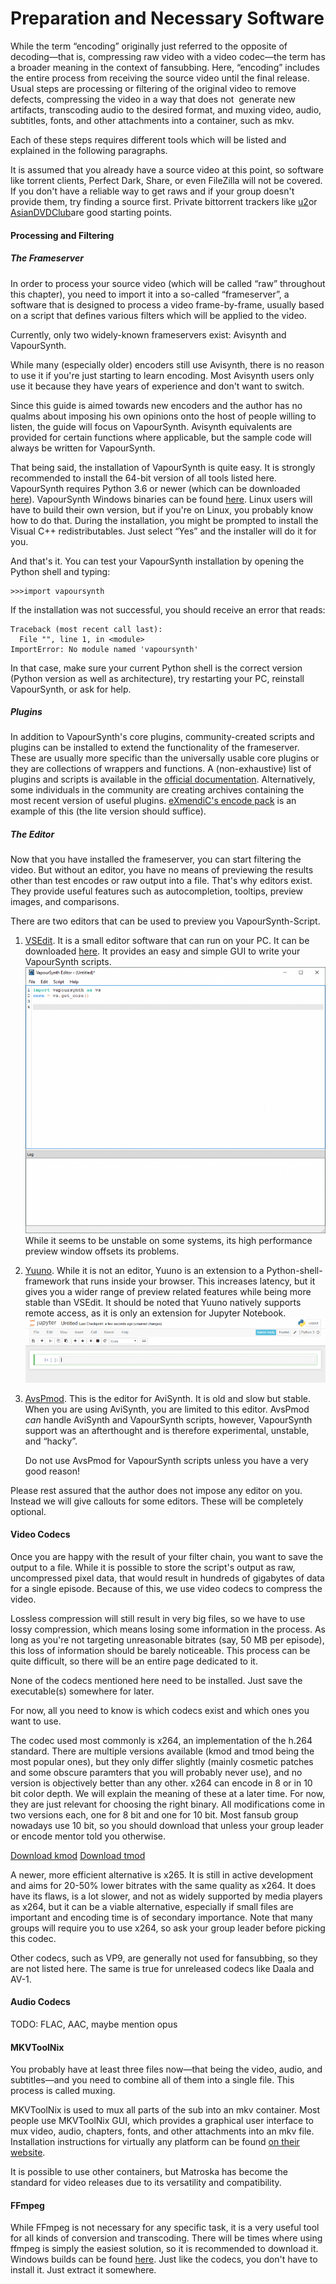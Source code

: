 # Preparation and Necessary Software

While the term “encoding” originally just referred to the opposite of
decoding—that is, compressing raw video with a video codec—the term has
a broader meaning in the context of fansubbing. Here, “encoding”
includes the entire process from receiving the source video until the
final release. Usual steps are processing or filtering of the original
video to remove defects, compressing the video in a way that does not
 generate new artifacts, transcoding audio to the desired format, and
muxing video, audio, subtitles, fonts, and other attachments into a
container, such as mkv.

Each of these steps requires different tools which will be listed and
explained in the following paragraphs.

It is assumed that you already have a source video at this point, so
software like torrent clients, Perfect Dark, Share, or even FileZilla
will not be covered. If you don't have a reliable way to get raws and if
your group doesn't provide them, try finding a source first. Private
bittorrent trackers like [u2](https://u2.dmhy.org "u2")or
[AsianDVDClub](https://asiandvdclub.org "ADC")are good starting points.

#### Processing and Filtering

##### The Frameserver

In order to process your source video (which will be called “raw”
throughout this chapter), you need to import it into a so-called
“frameserver”, a software that is designed to process a video
frame-by-frame, usually based on a script that defines various filters
which will be applied to the video.

Currently, only two widely-known frameservers exist: Avisynth and
VapourSynth.

While many (especially older) encoders still use Avisynth, there is no
reason to use it if you're just starting to learn encoding.
<span title="It should be noted that the author strongly disagrees with this sentiment. The two have a lot in common, and any capable Avisynth encoder could reach a similar leven in Vapoursynth within a few months, maybe even weeks.">Most
Avisynth users only use it because they have years of experience and
don't want to switch.</span>

<span title="At least I&#39;m honest, okay?">Since this guide is aimed
towards new encoders and the author has no qualms about imposing his own
opinions onto the host of people willing to listen, the guide will focus
on VapourSynth.</span> Avisynth equivalents are provided for certain
functions where applicable, but the sample code will always be written
for VapourSynth.

That being said, the installation of VapourSynth is quite easy. It is
strongly recommended to install the 64-bit version of all tools listed
here. VapourSynth requires Python 3.6 or newer (which can be downloaded
[here](https://www.python.org/downloads/)). VapourSynth Windows binaries
can be found
[here](https://github.com/vapoursynth/vapoursynth/releases). Linux users
will have to build their own version, but if you're on Linux, you
probably know how to do that. During the installation, you might be
prompted to install the Visual C++ redistributables. Just select “Yes”
and the installer will do it for you.

And that's it. You can test your VapourSynth installation by opening the
Python shell and typing:

    >>>import vapoursynth

If the installation was not successful, you should receive an error that
reads:

    Traceback (most recent call last):
      File "", line 1, in <module>
    ImportError: No module named 'vapoursynth'

In that case, make sure your current Python shell is the correct version
(Python version as well as architecture), try restarting your PC,
reinstall VapourSynth, or ask for help.

##### Plugins

In addition to VapourSynth's core plugins, community-created scripts and
plugins can be installed to extend the functionality of the frameserver.
These are usually more specific than the universally usable core plugins
or they are collections of wrappers and functions. A (non-exhaustive)
list of plugins and scripts is available in the [official
documentation](http://www.vapoursynth.com/doc/pluginlist.html "Plugins & Scripts").
Alternatively, some individuals in the community are creating archives
containing the most recent version of useful plugins. [eXmendiC's encode
pack](https://iamscum.wordpress.com/encoding-stuff/encode-pack/) is an
example of this (the lite version should suffice).

##### The Editor

Now that you have installed the frameserver, you can start filtering the
video. But without an editor, you have no means of previewing the
results other than test encodes or raw output into a file. That's why
editors exist. They provide useful features such as autocompletion,
tooltips, preview images, and comparisons.

There are two editors that can be used to preview you
VapourSynth-Script.

1.  [VSEdit](https://bitbucket.org/mystery_keeper/vapoursynth-editor).
    It is a small editor software that can run on your PC. It can be
    downloaded
    [here](https://bitbucket.org/mystery_keeper/vapoursynth-editor/downloads/).
    It provides an easy and simple GUI to write your VapourSynth
    scripts.![The main window of VSEdit.](images/cnvimage100.png)
    While it seems to be unstable on some systems, its high performance
    preview window offsets its problems.

2.  [Yuuno](https://yuuno.encode.moe/). While it is not an editor, Yuuno
    is an extension to a Python-shell-framework that runs inside your
    browser.
    This increases latency, but it gives you a wider range of preview
    related features while being more stable than VSEdit. It should be
    noted that Yuuno natively supports remote access, as it is only an
    extension for Jupyter Notebook.
    ![](images/cnvimage101.png)


3.  [AvsPmod](https://github.com/AvsPmod/AvsPmod/releases). This is the
    editor for AviSynth. It is old and slow but stable. When you are
    using AviSynth, you are limited to this editor. AvsPmod *can* handle
    AviSynth and VapourSynth scripts, however, VapourSynth support was
    an afterthought and is therefore experimental, unstable, and
    “hacky”.

    Do not use AvsPmod for VapourSynth scripts unless you have a very
    good reason\!

Please rest assured that the author does not impose any editor on you.
Instead we will give callouts for some editors. These will be completely
optional.

#### Video Codecs

Once you are happy with the result of your filter chain, you want to
save the output to a file. While it is possible to store the script's
output as raw, uncompressed pixel data, that would result in hundreds of
gigabytes of data for a single episode. Because of this, we use video
codecs to compress the video.

Lossless compression will still result in very big files, so we have to
use lossy compression, which means losing some information in the
process. As long as you're not targeting unreasonable bitrates (say, 50
MB per episode), this loss of information should be barely noticeable.
This process can be quite difficult, so there will be an entire page
dedicated to it.

None of the codecs mentioned here need to be installed. Just save the
executable(s) somewhere for later.

For now, all you need to know is which codecs exist and which ones you
want to use.

The codec used most commonly is x264, an implementation of the h.264
standard. There are multiple versions available (kmod and tmod being the
most popular ones), but they only differ slightly (mainly cosmetic
patches and some obscure paramters that you will probably never use),
and no version is objectively better than any other. x264 can encode in
8 or in 10 bit color depth. We will explain the meaning of these at a
later time. For now, they are just relevant for choosing the right
binary. All modifications come in two versions each, one for 8 bit and
one for 10 bit. Most fansub group nowadays use 10 bit, so you should
download that unless your group leader or encode mentor told you
otherwise.

[Download kmod](http://komisar.gin.by/ "kmod")
[Download tmod](https://github.com/jpsdr/x264/releases "tmod")

A newer, more efficient alternative is x265. It is still in active
development and aims for 20-50% lower bitrates with the same quality as
x264. It does have its flaws, is a lot slower, and not as widely
supported by media players as x264, but it can be a viable alternative,
especially if small files are important and encoding time is of
secondary importance. Note that many groups will require you to use
x264, so ask your group leader before picking this codec.

Other codecs, such as VP9, are generally not used for fansubbing, so
they are not listed here. The same is true for unreleased codecs like
Daala and AV-1.

#### Audio Codecs

TODO: FLAC, AAC, maybe mention opus

#### MKVToolNix

You probably have at least three files now—that being the video, audio,
and subtitles—and you need to combine all of them into a single file.
This process is called muxing.

MKVToolNix is used to mux all parts of the sub into an mkv container.
Most people use MKVToolNix GUI, which provides a graphical user
interface to mux video, audio, chapters, fonts, and other attachments
into an mkv file. Installation instructions for virtually any platform
can be found [on their
website](https://mkvtoolnix.download/downloads.html "MKVToolNix").

It is possible to use other containers, but Matroska has become the
standard for video releases due to its versatility and compatibility.

#### FFmpeg

While FFmpeg is not necessary for any specific task, it is a very useful
tool for all kinds of conversion and transcoding. There will be times
where using ffmpeg is simply the easiest solution, so it is recommended
to download it. Windows builds can be found
[here](http://ffmpeg.zeranoe.com/builds/ "FFmpeg"). Just like the
codecs, you don't have to install it. Just extract it somewhere.
